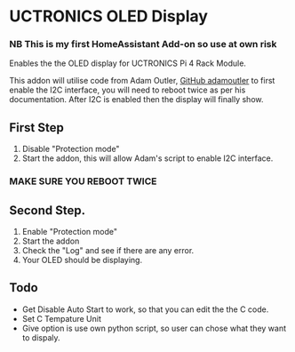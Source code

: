 # UCTRONICS OLED Display

### NB This is my first HomeAssistant Add-on so use at own risk

Enables the the OLED display for UCTRONICS Pi 4 Rack Module.

This addon will utilise code from Adam Outler, [GitHub adamoutler](https://github.com/adamoutler/HassOSConfigurator/tree/main/Pi4EnableI2C) to first enable the I2C interface, you will need to reboot twice as per his documentation. After I2C is enabled then the display will finally show.

## First Step
1. Disable "Protection mode"
2. Start the addon, this will allow Adam's script to enable I2C interface. 
### MAKE SURE YOU REBOOT TWICE

## Second Step.
1. Enable "Protection mode"
2. Start the addon
3. Check the "Log" and see if there are any error.
4. Your OLED should be displaying.

## Todo
- Get Disable Auto Start to work, so that you can edit the the C code.
- Set C Tempature Unit
- Give option is use own python script, so user can chose what they want to dispaly.
